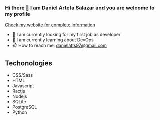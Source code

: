 ### Hi there 👋 I am **Daniel Arteta Salazar** and you are welcome to my profile

[Check my website for complete information](https://danatts.github.io/homepage/)

- 🔭 I am currently looking for my first job as developer
- 🌱 I am currently learning about DevOps
- 📫 How to reach me: danielatts97@gmail.com

## Techonologies
- CSS/Sass
- HTML
- Javascript
- Ractjs
- Nodejs
- SQLite
- PostgreSQL
- Python
